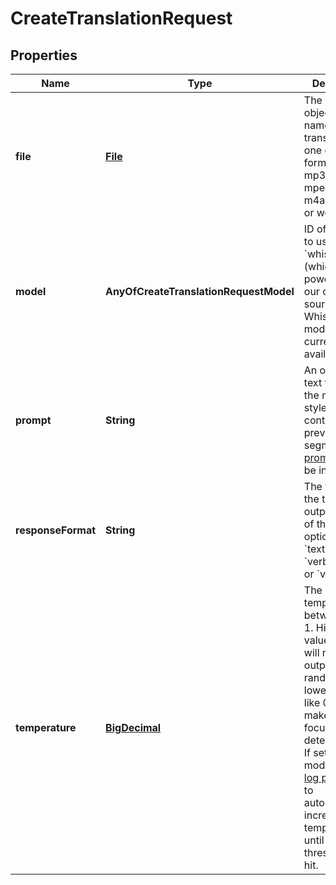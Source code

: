 # CreateTranslationRequest

## Properties
Name | Type | Description | Notes
------------ | ------------- | ------------- | -------------
**file** | [**File**](File.md) | The audio file object (not file name) translate, in one of these formats: flac, mp3, mp4, mpeg, mpga, m4a, ogg, wav, or webm.  | 
**model** | **AnyOfCreateTranslationRequestModel** | ID of the model to use. Only &#x60;whisper-1&#x60; (which is powered by our open source Whisper V2 model) is currently available.  | 
**prompt** | **String** | An optional text to guide the model&#x27;s style or continue a previous audio segment. The [prompt](/docs/guides/speech-to-text/prompting) should be in English.  |  [optional]
**responseFormat** | **String** | The format of the transcript output, in one of these options: &#x60;json&#x60;, &#x60;text&#x60;, &#x60;srt&#x60;, &#x60;verbose_json&#x60;, or &#x60;vtt&#x60;.  |  [optional]
**temperature** | [**BigDecimal**](BigDecimal.md) | The sampling temperature, between 0 and 1. Higher values like 0.8 will make the output more random, while lower values like 0.2 will make it more focused and deterministic. If set to 0, the model will use [log probability](https://en.wikipedia.org/wiki/Log_probability) to automatically increase the temperature until certain thresholds are hit.  |  [optional]
